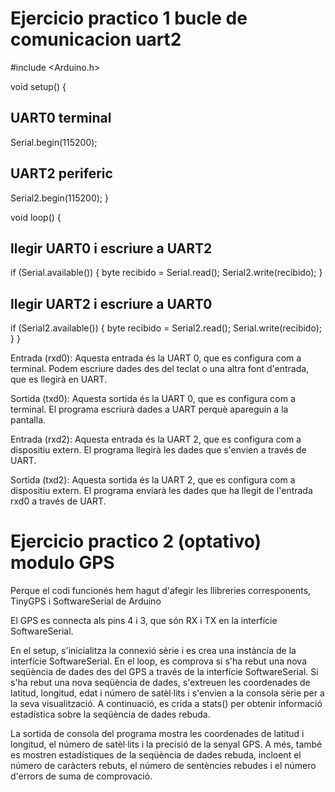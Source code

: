 # Ejercicio practico 1  bucle de comunicacion uart2

#include <Arduino.h>

void setup() {
  ## UART0 terminal
  Serial.begin(115200);

  ## UART2 periferic
  Serial2.begin(115200);
}

void loop() {
  ## llegir  UART0 i escriure a UART2
  if (Serial.available()) {
    byte recibido = Serial.read();
    Serial2.write(recibido);
  }

  
  ## llegir UART2 i escriure a UART0
  if (Serial2.available()) {
    byte recibido = Serial2.read();
    Serial.write(recibido);
  }
}

Entrada (rxd0): Aquesta entrada és la UART 0, que es configura com a terminal. Podem escriure dades des del teclat o una altra font d'entrada, que es llegirà en UART.

Sortida (txd0): Aquesta sortida és la UART 0, que es configura com a terminal. El programa escriurà dades a UART perquè apareguin a la pantalla.

Entrada (rxd2): Aquesta entrada és la UART 2, que es configura com a dispositiu extern. El programa llegirà les dades que s'envien a través de UART.

Sortida (txd2): Aquesta sortida és la UART 2, que es configura com a dispositiu extern. El programa enviarà les dades que ha llegit de l'entrada rxd0 a través de UART.

# Ejercicio practico 2  (optativo) modulo GPS

Perque el codi funcionés hem hagut d'afegir les llibreries corresponents, TinyGPS i SoftwareSerial de Arduino

El GPS es connecta als pins 4 i 3, que són RX i TX en la interfície SoftwareSerial.

En el setup, s'inicialitza la connexió sèrie i es crea una instància de la interfície SoftwareSerial. En el loop, es comprova si s'ha rebut una nova seqüència de dades des del GPS a través de la interfície SoftwareSerial. Si s'ha rebut una nova seqüència de dades, s'extreuen les coordenades de latitud, longitud, edat i número de satèl·lits i s'envien a la consola sèrie per a la seva visualització. A continuació, es crida a stats() per obtenir informació estadística sobre la seqüència de dades rebuda.

La sortida de consola del programa mostra les coordenades de latitud i longitud, el número de satèl·lits i la precisió de la senyal GPS. A més, també es mostren estadístiques de la seqüència de dades rebuda, incloent el número de caràcters rebuts, el número de sentències rebudes i el número d'errors de suma de comprovació.